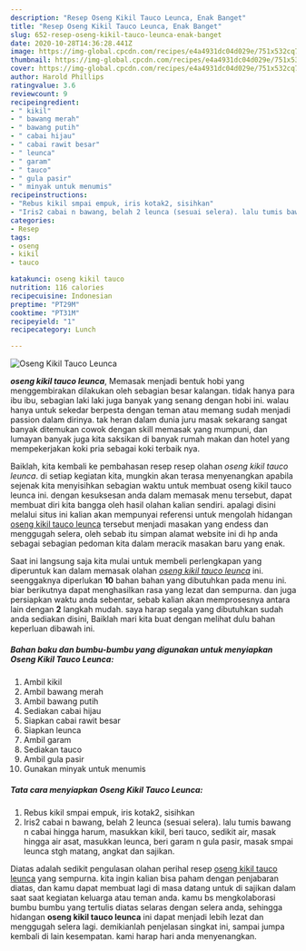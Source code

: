 ```yaml
---
description: "Resep Oseng Kikil Tauco Leunca, Enak Banget"
title: "Resep Oseng Kikil Tauco Leunca, Enak Banget"
slug: 652-resep-oseng-kikil-tauco-leunca-enak-banget
date: 2020-10-28T14:36:28.441Z
image: https://img-global.cpcdn.com/recipes/e4a4931dc04d029e/751x532cq70/oseng-kikil-tauco-leunca-foto-resep-utama.jpg
thumbnail: https://img-global.cpcdn.com/recipes/e4a4931dc04d029e/751x532cq70/oseng-kikil-tauco-leunca-foto-resep-utama.jpg
cover: https://img-global.cpcdn.com/recipes/e4a4931dc04d029e/751x532cq70/oseng-kikil-tauco-leunca-foto-resep-utama.jpg
author: Harold Phillips
ratingvalue: 3.6
reviewcount: 9
recipeingredient:
- " kikil"
- " bawang merah"
- " bawang putih"
- " cabai hijau"
- " cabai rawit besar"
- " leunca"
- " garam"
- " tauco"
- " gula pasir"
- " minyak untuk menumis"
recipeinstructions:
- "Rebus kikil smpai empuk, iris kotak2, sisihkan"
- "Iris2 cabai n bawang, belah 2 leunca (sesuai selera). lalu tumis bawang n cabai hingga harum, masukkan kikil, beri tauco, sedikit air, masak hingga air asat, masukkan leunca, beri garam n gula pasir, masak smpai leunca stgh matang, angkat dan sajikan."
categories:
- Resep
tags:
- oseng
- kikil
- tauco

katakunci: oseng kikil tauco 
nutrition: 116 calories
recipecuisine: Indonesian
preptime: "PT29M"
cooktime: "PT31M"
recipeyield: "1"
recipecategory: Lunch

---
```



![Oseng Kikil Tauco Leunca](https://img-global.cpcdn.com/recipes/e4a4931dc04d029e/751x532cq70/oseng-kikil-tauco-leunca-foto-resep-utama.jpg)

<b><i>oseng kikil tauco leunca</i></b>, Memasak menjadi bentuk hobi yang menggembirakan dilakukan oleh sebagian besar kalangan. tidak hanya para ibu ibu, sebagian laki laki juga banyak yang senang dengan hobi ini. walau hanya untuk sekedar berpesta dengan teman atau memang sudah menjadi passion dalam dirinya. tak heran dalam dunia juru masak sekarang sangat banyak ditemukan cowok dengan skill memasak yang mumpuni, dan lumayan banyak juga kita saksikan di banyak rumah makan dan hotel yang mempekerjakan koki pria sebagai koki terbaik nya.

Baiklah, kita kembali ke pembahasan resep resep olahan <i>oseng kikil tauco leunca</i>. di setiap kegiatan kita, mungkin akan terasa menyenangkan apabila sejenak kita menyisihkan sebagian waktu untuk membuat oseng kikil tauco leunca ini. dengan kesuksesan anda dalam memasak menu tersebut, dapat membuat diri kita bangga oleh hasil olahan kalian sendiri. apalagi disini melalui situs ini kalian akan mempunyai referensi untuk mengolah hidangan <u>oseng kikil tauco leunca</u> tersebut menjadi masakan yang endess dan menggugah selera, oleh sebab itu simpan alamat website ini di hp anda sebagai sebagian pedoman kita dalam meracik masakan baru yang enak.




Saat ini langsung saja kita mulai untuk membeli perlengkapan yang diperuntuk kan dalam memasak olahan <u><i>oseng kikil tauco leunca</i></u> ini. seenggaknya diperlukan <b>10</b> bahan bahan yang dibutuhkan pada menu ini. biar berikutnya dapat menghasilkan rasa yang lezat dan sempurna. dan juga persiapkan waktu anda sebentar, sebab kalian akan memprosesnya antara lain dengan <b>2</b> langkah mudah. saya harap segala yang dibutuhkan sudah anda sediakan disini, Baiklah mari kita buat dengan melihat dulu bahan keperluan dibawah ini.

<!--inarticleads1-->

##### Bahan baku dan bumbu-bumbu yang digunakan untuk menyiapkan Oseng Kikil Tauco Leunca:

1. Ambil  kikil
1. Ambil  bawang merah
1. Ambil  bawang putih
1. Sediakan  cabai hijau
1. Siapkan  cabai rawit besar
1. Siapkan  leunca
1. Ambil  garam
1. Sediakan  tauco
1. Ambil  gula pasir
1. Gunakan  minyak untuk menumis




<!--inarticleads2-->

##### Tata cara menyiapkan Oseng Kikil Tauco Leunca:

1. Rebus kikil smpai empuk, iris kotak2, sisihkan
1. Iris2 cabai n bawang, belah 2 leunca (sesuai selera). lalu tumis bawang n cabai hingga harum, masukkan kikil, beri tauco, sedikit air, masak hingga air asat, masukkan leunca, beri garam n gula pasir, masak smpai leunca stgh matang, angkat dan sajikan.




Diatas adalah sedikit pengulasan olahan perihal resep <u>oseng kikil tauco leunca</u> yang sempurna. kita ingin kalian bisa paham dengan penjabaran diatas, dan kamu dapat membuat lagi di masa datang untuk di sajikan dalam saat saat kegiatan keluarga atau teman anda. kamu bs mengkolaborasi bumbu bumbu yang tertulis diatas selaras dengan selera anda, sehingga hidangan <b>oseng kikil tauco leunca</b> ini dapat menjadi lebih lezat dan menggugah selera lagi. demikianlah penjelasan singkat ini, sampai jumpa kembali di lain kesempatan. kami harap hari anda menyenangkan.
